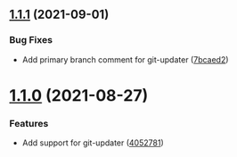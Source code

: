 ## [1.1.1](https://github.com/johnakos/simple-wp-mods/compare/1.1.0...1.1.1) (2021-09-01)


### Bug Fixes

* Add primary branch comment for git-updater ([7bcaed2](https://github.com/johnakos/simple-wp-mods/commit/7bcaed20aaa26eb29afec3a415e90544f2005c20))

# [1.1.0](https://github.com/johnakos/simple-wp-mods/compare/1.0.0...1.1.0) (2021-08-27)


### Features

* Add support for git-updater ([4052781](https://github.com/johnakos/simple-wp-mods/commit/40527814fea6541d86018e69bf739ec9772a901c))
